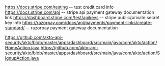 https://docs.stripe.com/testing -- test credit card info
https://docs.stripe.com/api -- stripe api payment gateway documentation link
https://dashboard.stripe.com/test/apikeys -- stripe public/private secret key info
https://razorpay.com/docs/api/payments/payment-links/create-standard/ -- razorpay payment gateway documentation

https://github.com/akto-api-security/akto/blob/master/apps/dashboard/src/main/java/com/akto/action/HomeAction.java
https://github.com/akto-api-security/akto/blob/master/apps/dashboard/src/main/java/com/akto/action/SignupAction.java
